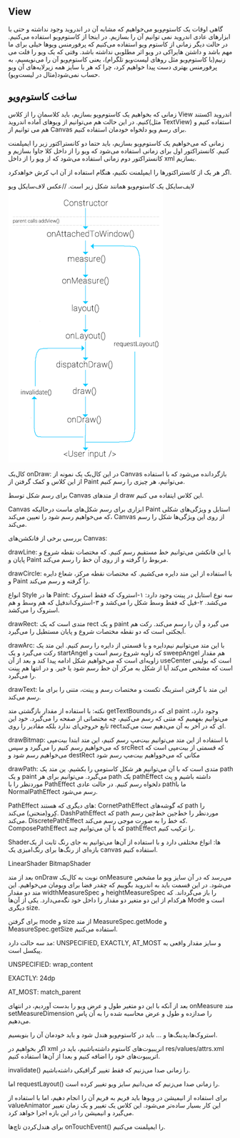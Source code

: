 View
---

گاهی اوقات یک کاستوم‌ویو می‌خواهیم که مشابه آن در اندروید وجود نداشته و حتی با ابزارهای عادی اندروید نمی توانیم آن را بسازیم. در اینجا از کاستوم‌ویو استفاده می‌کنیم. در حالت دیگر زمانی از کاستوم ویو استفاده می‌کنیم که پرفورمنس ویو‌ها خیلی برای ما مهم باشد و داشتن هایراکی در ویو اثر مطلوبی نداشته باشد.
وقتی که یک ویو را فلت می زنیم(با کاستوم‌ویو مثل رو‌های لیست‌ویو تلگرام)، یعنی کاستوم‌ویو آن را می‌نویسیم، به پرفورمنس بهتری دست پیدا خواهیم کرد، چرا که هر با سایز همه زیرلایه‌های آن ویو حساب نمی‌شود(مثال در لیست‌ویو).



ساخت کاستوم‌ویو
---
زمانی که بخواهیم یک کاستوم‌ویو بسازیم، باید کلاسمان را از کلاس View اندروید اکستند کنیم.
در این حالت هم می‌توانیم از ویو‌های آماده اندروید(مثل TextView) استفاده کنیم و هم می توانیم از Canvas برای رسم ویو دلخواه خودمان استفاده کنیم.


زمانی که می‌خواهیم یک کاستوم‌ویو بسازیم، باید حتما دو کانستراکتور زیر را ایمپلمنت کنیم. کانستراکتور اول برای زمانی استفاده می‌شود که ویو را از داخل کلا جاوا بسازیم و کانستراکتور دوم زمانی استفاده می‌شود که از ویو را از داخل xml بسازیم.

اگر هر یک از کانستراکتور‌ها را ایمپلمنت نکنیم، هنگام استفاده از آن اپ کرش خواهد‌کرد.


لایف‌سایکل یک کاستوم‌ویو همانند شکل زیر است. 
//عکس لاف‌سایکل ویو
![android_view_lifecycle](android_view_lifecycle.png)



کال‌بک onDraw: در این کال‌بک یک نمونه از Canvas  بازگردانده می‌شود که با استفاده از این کلاس و کمک گرفتن از Paint می‌توانیم، هر چیزی را رسم کنیم.



برای رسم شکل توسط Canvas از متد‌های draw این کلاس ایتفاده می کنیم.

Canvas ابزاری برای رسم شکل‌های ماست درحالیکه Paint استایل و ویژگی‌های شکلی که می‌خواهیم رسم شود را تعیین می‌کند، Canvas از روی این ویژگی‌ها شکل را رسم می‌کند.



بررسی برخی از فانکشن‌های Canvas:

drawLine:
 با این فانکشن می‌توانیم خط مستقیم رسم کنیم. که مختصات نقطه شروع و پایان و Paint  مربوط را گرفته و از روی آن خط را رسم می‌کند.

drawCircle: 
با استفاده از این متد دایره می‌کشیم. که مختصات نقطه مرکز، شعاع دایره و Paint را گرفته و رسم می‌کند.


انواع Style ها در  Paint: 
سه نوع استایل در پینت وجود دارد: ۱-استروک که فقط استروک می‌کشد. ۲-فیل که فقط وسط شکل را می‌کشد و ۳-استروک‌اندفیل که هم وسط و هم استروک را می‌کشد.



drawRect: 
متدی است که یک rect و یک paint می گیرد و آن را رسم می‌کند. رکت هم آبجکتی است که دو نقطه مختصات شروع و پایان مستطیل را می‌گیرد.


drawArc:
با این متد می‌توانیم نیم‌دایره و یا قسمتی از دایره را رسم کنیم.
این متد یک رکت می‌گیرد و یک startAngel که زاویه شروع رسم است و sweepAngel هم مقدار زاویه‌ای است که می‌خواهیم شکل ادامه پیدا کند و بعد از آن useCenter است که بولینی است که مشخص می‌کند آیا از شکل به مرکز آن خط رسم‌ شود یا خیر. و در انتها هم پینت را می‌گیرد.

drawText:
این متد با گرفتن استرینگ تکست و مختصات رسم و پینت، متنی را برای ما رسم می‌کند.

نکته: با استفاده از مقدار بازگشتی متد getTextBoundsای که در paint وجود دارد، می‌توانیم بفهمیم که متنی که رسم می‌کنیم، چه مختصاتی از صفحه را می‌گیرد. خود این تابع خروجی‌ای ندارد بلکه مقادیر را روی rectای که در آخر به آن می‌دهیم ست می‌کند.


drawBitmap: با استفاده از این متد می‌توانیم بیت‌مپ رسم کنیم، این متد ابتدا بیت‌مپی که می‌خواهیم رسم کنیم را می‌گیرد و سپس srcRect که قسمتی از بیت‌مپی است که می‌خواهیم رسم شود و destRect مکانی که می‌خوواهیم بیت‌مپ رسم شود

   

drawPath: متدی است که با آن می‌توانیم هر شکل کاستومی را بکشیم. ین متد یک path و یک paint می‌گیرد.
می‌توانیم برای هر path یک pathEffect داشته باشیم و پث موردنظر را با PathEffect دلخواه رسم کنیم.  در حالت عادی pathما با NormalPathEffect رسم می‌شود. 

PathEffect های دیگری که هستند:
CornetPathEffect  که گوشه‌های path را کِرو(منحنی) می‌کند.
DashPathEffect که path موردنظر را خط‌جین خط‌چین رسم می‌کند.
DiscretePathEffect که خط را به صورت موجی رسم می‌کند.
  ComposePathEffect  که با آن می‌توانیم چند pathEffect را ترکیب کنیم.


Shaderها: انواع مختلفی دارد و با استفاده از آن‌ها می‌توانیم به جای رنگ ثابت از یک بازه‌ای از رنگ‌ها برای رنگ‌امیزی یک canvas  استفاده کنیم.

LinearShader
BitmapShader
 



بعد از متد onDraw نوبت به کال‌بک onMeasure  می‌رسد که در آن سایز ویو ما مشخص می‌شود. در این قسمت باید به اندروید بگوییم که چقدر فضا برای ویومان می‌خواهیم.
این متد دو مقدار widthMeasureSpec و heightMeasureSpec را باز می‌گرداند. که هرکدام از این دو متغیر دو مقدار را داخل خود نگه‌می‌دارد.  یکی از آن‌ها Mode است و دیگری size.

برای گرفتن mode و size از متد MeasureSpec.getMode و MeasureSpec.getSize استفاده می‌کنیم.

مد سه حالت دارد: UNSPECIFIED, EXACTLY, AT_MOST
و سایز مقدار واقعی به پیکسل است.

UNSPECIFIED: wrap_content

EXACTLY: 24dp

AT_MOST: match_parent

بعد از آنکه با این دو متغیر طول و عرض ویو را بدست آوردیم، در انتهای onMeasure متد setMeasureDimension را صدازده و طول و عرض محاسبه شده را به آن پاس می‌دهیم.

استروک‌ها،پدینگ‌ها و ... باید در کاستوم‌ویو هندل شود و باید خودمان آن را بنویسیم.

اگر بخواهیم در xml اتریبیوت‌های کاستوم داشته‌باشیم، باید در res/values/attrs.xml اتریبیوت‌های خود را اضافه کنیم و بعدا از آن‌ها استفاده کنیم.


invalidate() را زمانی صدا می‌زنیم که فقط تغییر گرافیکی داشته‌باشیم.

اما requestLayout() را زمانی صدا می‌زنیم که می‌دانیم سایز ویو تغییر کرده است.


برای استفاده از انیمیشن در ویوها باید فریم به فریم آن را انجام دهیم، اما با استفاده از valueAnimator این کار بسیار ساده‌تر می‌شود. این کلاس یک تغییر و یک زمان تغییر می‌گیرد و انیمیشن را در این بازه اجرا خواهد کرد.

 برای هندل‌کردن تاچ‌ها onTouchEvent() را ایمپلمنت می‌کنیم.
